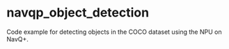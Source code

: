 # navqp_object_detection
Code example for detecting objects in the COCO dataset using the NPU on NavQ+.
